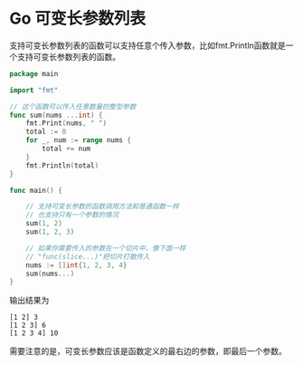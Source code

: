 # Go 可变长参数列表

支持可变长参数列表的函数可以支持任意个传入参数，比如fmt.Println函数就是一个支持可变长参数列表的函数。

```go
package main

import "fmt"

// 这个函数可以传入任意数量的整型参数
func sum(nums ...int) {
	fmt.Print(nums, " ")
	total := 0
	for _, num := range nums {
		total += num
	}
	fmt.Println(total)
}

func main() {

	// 支持可变长参数的函数调用方法和普通函数一样
	// 也支持只有一个参数的情况
	sum(1, 2)
	sum(1, 2, 3)

	// 如果你需要传入的参数在一个切片中，像下面一样
	// "func(slice...)"把切片打散传入
	nums := []int{1, 2, 3, 4}
	sum(nums...)
}
```

输出结果为

```
[1 2] 3
[1 2 3] 6
[1 2 3 4] 10
```

需要注意的是，可变长参数应该是函数定义的最右边的参数，即最后一个参数。